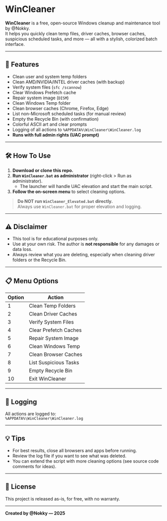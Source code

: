 # WinCleaner

**WinCleaner** is a free, open-source Windows cleanup and maintenance tool by @Nokky.  
It helps you quickly clean temp files, driver caches, browser caches, suspicious scheduled tasks, and more — all with a stylish, colorized batch interface.

---

## 🚀 Features

- Clean user and system temp folders
- Clean AMD/NVIDIA/INTEL driver caches (with backup)
- Verify system files (`sfc /scannow`)
- Clear Windows Prefetch cache
- Repair system image (`DISM`)
- Clean Windows Temp folder
- Clean browser caches (Chrome, Firefox, Edge)
- List non-Microsoft scheduled tasks (for manual review)
- Empty the Recycle Bin (with confirmation)
- Colorful ASCII art and clear prompts
- Logging of all actions to `%APPDATA%\WinCleaner\WinCleaner.log`
- **Runs with full admin rights (UAC prompt)**

---

## 🛠️ How To Use

1. **Download or clone this repo.**
2. **Run `WinCleaner.bat` as administrator** (right-click > Run as administrator).
   - The launcher will handle UAC elevation and start the main script.
3. **Follow the on-screen menu** to select cleaning options.

> **Do NOT run `WinCleaner_Elevated.bat` directly.**  
> Always use `WinCleaner.bat` for proper elevation and logging.

---

## ⚠️ Disclaimer

- This tool is for educational purposes only.
- Use at your own risk. The author is **not responsible** for any damages or data loss.
- Always review what you are deleting, especially when cleaning driver folders or the Recycle Bin.

---

## 📋 Menu Options

| Option | Action                        |
|--------|-------------------------------|
| 1      | Clean Temp Folders            |
| 2      | Clean Driver Caches           |
| 3      | Verify System Files           |
| 4      | Clear Prefetch Caches         |
| 5      | Repair System Image           |
| 6      | Clean Windows Temp            |
| 7      | Clean Browser Caches          |
| 8      | List Suspicious Tasks         |
| 9      | Empty Recycle Bin             |
| 10     | Exit WinCleaner               |

---

## 📝 Logging

All actions are logged to:  
`%APPDATA%\WinCleaner\WinCleaner.log`

---

## 💡 Tips

- For best results, close all browsers and apps before running.
- Review the log file if you want to see what was deleted.
- You can extend the script with more cleaning options (see source code comments for ideas).

---

## 📜 License

This project is released as-is, for free, with no warranty.

---

**Created by @Nokky — 2025**